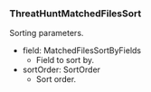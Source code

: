### ThreatHuntMatchedFilesSort
Sorting parameters.

- field: MatchedFilesSortByFields
  - Field to sort by.
- sortOrder: SortOrder
  - Sort order.
